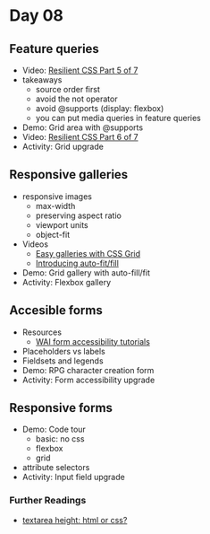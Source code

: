 # Day 08
## Feature queries
- Video: [Resilient CSS Part 5 of 7](https://youtu.be/T8uxmUQZsck)
- takeaways
  - source order first
  - avoid the not operator
  - avoid @supports (display: flexbox)
  - you can put media queries in feature queries
- Demo: Grid area with @supports
- Video: [Resilient CSS Part 6 of 7](https://youtu.be/7y-xfxC2jGA)
- Activity: Grid upgrade

## Responsive galleries
- responsive images
  - max-width
  - preserving aspect ratio
  - viewport units
  - object-fit
- Videos
  - [Easy galleries with CSS Grid](https://youtu.be/tFKrK4eAiUQ)
  - [Introducing auto-fit/fill](https://youtu.be/2zxWEeBkjk0)
- Demo: Grid gallery with auto-fill/fit
- Activity: Flexbox gallery 

## Accesible forms
- Resources
  - [WAI form accessibility tutorials](https://www.w3.org/WAI/tutorials/forms/)
- Placeholders vs labels
- Fieldsets and legends
- Demo: RPG character creation form
- Activity: Form accessibility upgrade

## Responsive forms
- Demo: Code tour
  - basic: no css
  - flexbox
  - grid
- attribute selectors
- Activity: Input field upgrade

### Further Readings
- [textarea height: html or css?](https://stackoverflow.com/questions/3896537/should-i-size-a-textarea-with-css-width-height-or-html-cols-rows-attributes)
